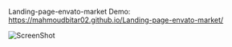 Landing-page-envato-market
Demo: https://mahmoudbitar02.github.io/Landing-page-envato-market/

![ScreenShot](https://{url})
